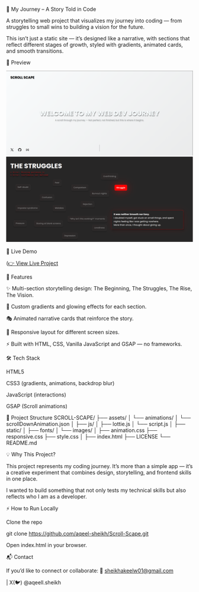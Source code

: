 🌌 My Journey – A Story Told in Code

A storytelling web project that visualizes my journey into coding — from struggles to small wins to building a vision for the future.

This isn’t just a static site — it’s designed like a narrative, with sections that reflect different stages of growth, styled with gradients, animated cards, and smooth transitions.

📸 Preview

![alt text](./screenshots/image.png)
![alt text](./screenshots/image2.png)

🚀 Live Demo

([👉 View Live Project](https://scroll-scape.netlify.app/)

🎨 Features

✨ Multi-section storytelling design: The Beginning, The Struggles, The Rise, The Vision.

🌈 Custom gradients and glowing effects for each section.

🎭 Animated narrative cards that reinforce the story.

📱 Responsive layout for different screen sizes.

⚡ Built with HTML, CSS, Vanilla JavaScript and GSAP — no frameworks.

🛠 Tech Stack

HTML5

CSS3 (gradients, animations, backdrop blur)

JavaScript (interactions)

GSAP (Scroll animations)

📂 Project Structure
SCROLL-SCAPE/
├── assets/
│ └── animations/
│ └── scrollDownAnimation.json
│
├── js/
│ ├── lottie.js
│ └── script.js
│
├── static/
│ ├── fonts/
│ └── images/
│
├── animation.css
├── responsive.css
├── style.css
│
├── index.html
├── LICENSE
└── README.md

💡 Why This Project?

This project represents my coding journey.
It’s more than a simple app — it’s a creative experiment that combines design, storytelling, and frontend skills in one place.

I wanted to build something that not only tests my technical skills but also reflects who I am as a developer.

⚡ How to Run Locally

Clone the repo

git clone https://github.com/aqeel-sheikh/Scroll-Scape.git


Open index.html in your browser.

📬 Contact

If you’d like to connect or collaborate:
📧 sheikhakeelw01@gmail.com

 | X(🐦) @aqeell.sheikh